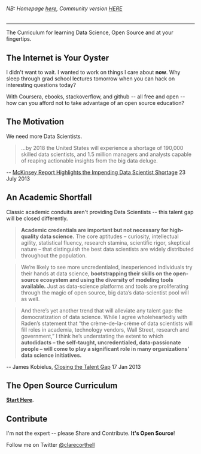 ###### NB: Homepage [here](http://datasciencemasters.org), Community version [HERE](https://github.com/datasciencemasters/go/wiki)

***

The Curriculum for learning Data Science, Open Source and at your fingertips.

## The Internet is Your Oyster

I didn't want to wait. I wanted to work on things I care about **now**. Why sleep through grad school lectures tomorrow when you can hack on interesting questions today?

With Coursera, ebooks, stackoverflow, and github -- all free and open -- how can you afford not to take advantage of an open source education?

## The Motivation

We need more Data Scientists.

> ...by 2018 the United States will experience a shortage of 190,000 skilled data scientists, and 1.5 million managers and analysts capable of reaping actionable insights from the big data deluge.

-- [McKinsey Report Highlights the Impending Data Scientist Shortage](http://blog.gopivotal.com/news-2/mckinsey-report-highlights-the-impending-data-scientist-shortage) 23 July 2013

## An Academic Shortfall

Classic academic conduits aren't providing Data Scientists -- this talent gap will be closed differently.

> **Academic credentials are important but not necessary for high-quality data science.** The core aptitudes – curiosity, intellectual agility, statistical fluency, research stamina, scientific rigor, skeptical nature – that distinguish the best data scientists are widely distributed throughout the population.

> We’re likely to see more uncredentialed, inexperienced individuals try their hands at data science, **bootstrapping their skills on the open-source ecosystem and using the diversity of modeling tools available.** Just as data-science platforms and tools are proliferating through the magic of open source, big data’s data-scientist pool will as well.

> And there’s yet another trend that will alleviate any talent gap: the democratization of data science. While I agree wholeheartedly with Raden’s statement that “the crème-de-la-crème of data scientists will fill roles in academia, technology vendors, Wall Street, research and government,” I think he’s understating the extent to which **autodidacts – the self-taught, uncredentialed, data-passionate people – will come to play a significant role in many organizations’ data science initiatives.**

-- James Kobielus, [Closing the Talent Gap](http://www.ibmbigdatahub.com/blog/data-scientist-closing-talent-gap) 17 Jan 2013

## The Open Source Curriculum

**[Start Here](http://datasciencemasters.org)**.

## Contribute

I'm not the expert -- please Share and Contribute. **It's Open Source**!

Follow me on Twitter [@clarecorthell](http://twitter.com/clarecorthell)
